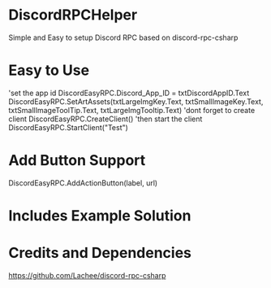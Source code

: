 # DiscordRPCHelper
Simple and Easy to setup Discord RPC based on discord-rpc-csharp


# Easy to Use
'set the app id
DiscordEasyRPC.Discord_App_ID = txtDiscordAppID.Text
DiscordEasyRPC.SetArtAssets(txtLargeImgKey.Text, txtSmallImageKey.Text, txtSmallImageToolTip.Text, txtLargeImgTooltip.Text)
'dont forget to create client
DiscordEasyRPC.CreateClient()
'then start the client
DiscordEasyRPC.StartClient("Test")

# Add Button Support
DiscordEasyRPC.AddActionButton(label, url)

# Includes Example Solution

# Credits and Dependencies 
https://github.com/Lachee/discord-rpc-csharp
